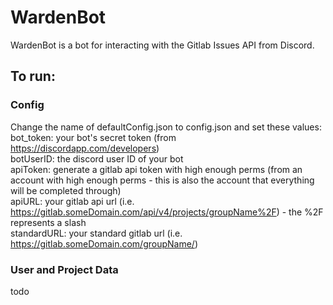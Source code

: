 # WardenBot

WardenBot is a bot for interacting with the Gitlab Issues API from Discord.  

## To run:

### Config
Change the name of defaultConfig.json to config.json and set these values:  
bot_token: your bot's secret token (from https://discordapp.com/developers)  
botUserID: the discord user ID of your bot  
apiToken: generate a gitlab api token with high enough perms (from an account with high enough perms - this is also the account that everything will be completed through)  
apiURL: your gitlab api url (i.e. https://gitlab.someDomain.com/api/v4/projects/groupName%2F) - the %2F represents a slash  
standardURL: your standard gitlab url (i.e. https://gitlab.someDomain.com/groupName/)  

### User and Project Data
todo
